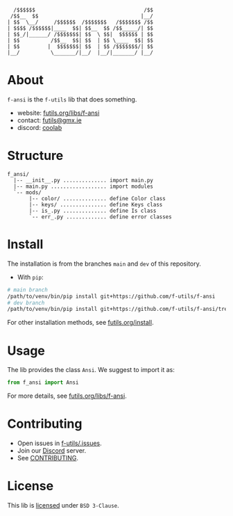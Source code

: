```
  /$$$$$$                                   /$$
 /$$__  $$                                 |__/
| $$  \__/     /$$$$$$  /$$$$$$$   /$$$$$$$ /$$
| $$$$ /$$$$$$|____  $$| $$__  $$ /$$_____/| $$
| $$_/|______/ /$$$$$$$| $$  \ $$|  $$$$$$ | $$
| $$          /$$__  $$| $$  | $$ \____  $$| $$
| $$         |  $$$$$$$| $$  | $$ /$$$$$$$/| $$
|__/          \_______/|__/  |__/|_______/ |__/
```                       

# About

`f-ansi` is the  `f-utils` lib that does something.
- website: [futils.org/libs/f-ansi](https://futils.org/libs/f-ansi)
- contact: [futils@gmx.ie](mailto:futils@gmx.ie)
- discord: [coolab](https://discord.gg/waANUyCUGE)

# Structure

```
f_ansi/
  |-- __init__.py .............. import main.py
  |-- main.py .................. import modules
  `-- mods/
       |-- color/ .............. define Color class
       |-- keys/ ............... define Keys class
       |-- is_.py .............. define Is class
       `-- err_.py ............. define error classes       
```

# Install

The installation is from the branches `main` and `dev` of this repository.

- With `pip`:
```bash
# main branch
/path/to/venv/bin/pip install git+https://github.com/f-utils/f-ansi
# dev branch
/path/to/venv/bin/pip install git+https://github.com/f-utils/f-ansi/tree/dev
```

For other installation methods, see [futils.org/install](https://futils.org/docs/libs/install).

# Usage

The lib provides the class `Ansi`. We suggest to import it as:

```python
from f_ansi import Ansi
```

For more details, see [futils.org/libs/f-ansi](https://futils.org/libs/f-ansi).

# Contributing

- Open issues in [f-utils/.issues](https://github.com/f-utils/.issues).
- Join our [Discord](https://discord.gg/waANUyCUGE) server.
- See [CONTRIBUTING](https://github.com/f-utils/.github/blob/main/CONTRIBUTING.md).

# License

This lib is [licensed](./LICENSE) under `BSD 3-Clause`.
